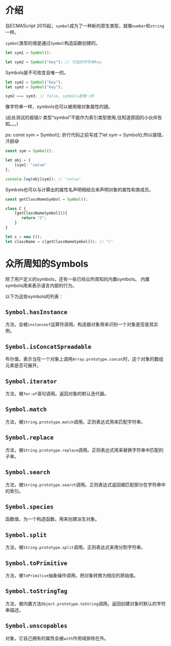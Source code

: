 # 介绍

自ECMAScript 2015起，`symbol`成为了一种新的原生类型，就像`number`和`string`一样。

`symbol`类型的值是通过`Symbol`构造函数创建的。

```ts
let sym1 = Symbol();

let sym2 = Symbol("key"); // 可选的字符串key
```

Symbols是不可改变且唯一的。

```ts
let sym2 = Symbol("key");
let sym3 = Symbol("key");

sym2 === sym3; // false, symbols是唯一的
```

像字符串一样，symbols也可以被用做对象属性的键。

(此处测试的报错// 类型“symbol”不能作为索引类型使用,往知道原因的小伙伴告知。。。)

ps: const sym = Symbol(); 折行代码之前写成了let sym = Symbol();所以报错，汗颜😅

```ts
const sym = Symbol();

let obj = {
    [sym]: "value"
};

console.log(obj[sym]); // "value"
```

Symbols也可以与计算出的属性名声明相结合来声明对象的属性和类成员。

```ts
const getClassNameSymbol = Symbol();

class C {
    [getClassNameSymbol](){
       return "C";
    }
}

let c = new C();
let className = c[getClassNameSymbol](); // "C"
```

# 众所周知的Symbols

除了用户定义的symbols，还有一些已经众所周知的内置symbols。
内置symbols用来表示语言内部的行为。

以下为这些symbols的列表：

## `Symbol.hasInstance`

方法，会被`instanceof`运算符调用。构造器对象用来识别一个对象是否是其实例。

## `Symbol.isConcatSpreadable`

布尔值，表示当在一个对象上调用`Array.prototype.concat`时，这个对象的数组元素是否可展开。

## `Symbol.iterator`

方法，被`for-of`语句调用。返回对象的默认迭代器。

## `Symbol.match`

方法，被`String.prototype.match`调用。正则表达式用来匹配字符串。

## `Symbol.replace`

方法，被`String.prototype.replace`调用。正则表达式用来替换字符串中匹配的子串。

## `Symbol.search`

方法，被`String.prototype.search`调用。正则表达式返回被匹配部分在字符串中的索引。

## `Symbol.species`

函数值，为一个构造函数。用来创建派生对象。

## `Symbol.split`

方法，被`String.prototype.split`调用。正则表达式来用分割字符串。

## `Symbol.toPrimitive`

方法，被`ToPrimitive`抽象操作调用。把对象转换为相应的原始值。

## `Symbol.toStringTag`

方法，被内置方法`Object.prototype.toString`调用。返回创建对象时默认的字符串描述。

## `Symbol.unscopables`

对象，它自己拥有的属性会被`with`作用域排除在外。
